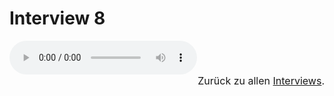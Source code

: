 # Interview 8

<audio controls>
    <source src="https://github.com/kipppunkte/kipppunkte/raw/gh-pages/assets/interviews/Interview 8.mp3" type="audio/mpeg">
    Your browser does not support the audio tag.
</audio>

<br/>
<div style="font-size:1rem;text-align:right">Zurück  zu allen <a href="../40">Interviews</a>.</div>

